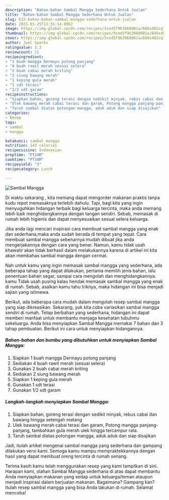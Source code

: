 ```yaml
---
description: "Bahan-bahan Sambal Mangga Sederhana Untuk Jualan"
title: "Bahan-bahan Sambal Mangga Sederhana Untuk Jualan"
slug: 615-bahan-bahan-sambal-mangga-sederhana-untuk-jualan
date: 2021-01-25T13:55:14.896Z
image: https://img-global.cpcdn.com/recipes/5ced5f963968001a/680x482cq70/sambal-mangga-foto-resep-utama.jpg
thumbnail: https://img-global.cpcdn.com/recipes/5ced5f963968001a/680x482cq70/sambal-mangga-foto-resep-utama.jpg
cover: https://img-global.cpcdn.com/recipes/5ced5f963968001a/680x482cq70/sambal-mangga-foto-resep-utama.jpg
author: Joel Sparks
ratingvalue: 3.3
reviewcount: 11
recipeingredient:
- "1 buah mangga Dermayu potong panjang"
- "4 buah rawit merah sesuai selera"
- "2 buah cabai merah kriting"
- "2 siung bawang merah"
- "1 keping gula merah"
- "1 sdt terasi"
- "1/2 sdt garam"
recipeinstructions:
- "Siapkan bahan, goreng terasi dengan sedikit minyak, rebus cabai dan bawang hingga setengah matang"
- "Ulek bawang merah cabai terasi dan garam, Potong mangga panjang-panjang, tambahkan gula merah ulek hingga tercampur rata."
- "Taruh sambal diatas potongan mangga, aduk aduk dan siap disajikan"
categories:
- Resep
tags:
- sambal
- mangga

katakunci: sambal mangga 
nutrition: 143 calories
recipecuisine: Indonesian
preptime: "PT24M"
cooktime: "PT34M"
recipeyield: "3"
recipecategory: Lunch

---
```



![Sambal Mangga](https://img-global.cpcdn.com/recipes/5ced5f963968001a/680x482cq70/sambal-mangga-foto-resep-utama.jpg)

Di waktu  sekarang , kita memang dapat mengorder makanan praktis tanpa kudu repot memasaknya terlebih dahulu. Tapi, bagi kita yang ingin menyuguhkan hidangan terbaik bagi keluarga tercinta, maka anda memang lebih baik menghidangkannya dengan tangan sendiri. Sebab, memasak di rumah lebih higienis dan dapat menyesuaikan sesuai selera keluarga.

Jika anda lagi mencari inspirasi cara membuat sambal mangga yang enak dan sederhana,maka anda sudah berada di tempat yang tepat. Cara membuat sambal mangga  sebenarnya mudah dibuat jika anda mengerjakannya dengan cara yang benar. Namun, kamu tidak usah khawatir akan tidak berhasil dalam melakukannya 
karena di artikel ini kita akan membahas sambal mangga dengan cermat.  



Nah untuk kamu yang ingin memasak sambal mangga yang sederhana, ada beberapa tahap yang dapat dilakukan, pertama memilih jenis bahan, lalu penentuan bahan segar, sampai cara mengolah dan menghidangkannya. kamu Tidak usah pusing kalau hendak memasak sambal mangga yang enak di rumah. Sebab, asalkan kamu  tahu triknya, maka hidangan ini bisa menjadi sajian yang istimewa.

Berikut, ada beberapa cara mudah dalam mengolah resep sambal mangga yang siap dikreasikan. Sekarang, yuk kita coba variasikan sambal mangga sendiri di rumah. Tetap berbahan yang sederhana, hidangan ini dapat memberi manfaat untuk membantu menjaga kesehatan tubuhmu sekeluarga. Anda bisa menyiapkan Sambal Mangga memakai 7 bahan dan 3 tahap pembuatan. Berikut ini cara untuk menyiapkan hidangannya.

<!--inarticleads1-->

##### Bahan-bahan dan bumbu yang dibutuhkan untuk menyiapkan Sambal Mangga:

1. Siapkan 1 buah mangga Dermayu potong panjang
1. Sediakan 4 buah rawit merah (sesuai selera)
1. Gunakan 2 buah cabai merah kriting
1. Sediakan 2 siung bawang merah
1. Siapkan 1 keping gula merah
1. Gunakan 1 sdt terasi
1. Gunakan 1/2 sdt garam




<!--inarticleads2-->

##### Langkah-langkah menyiapkan Sambal Mangga:

1. Siapkan bahan, goreng terasi dengan sedikit minyak, rebus cabai dan bawang hingga setengah matang
1. Ulek bawang merah cabai terasi dan garam, Potong mangga panjang-panjang, tambahkan gula merah ulek hingga tercampur rata.
1. Taruh sambal diatas potongan mangga, aduk aduk dan siap disajikan




Jadi, itulah artikel mengenai  sambal mangga  yang sederhana dan gampang dilakukan versi kami. Semoga kamu mampu mempraktekkannya dengan hasil yang dapat membuat oreng tercinta di rumah senang. 

Terima kasih kamu telah menggunakan resep yang kami tampilkan di sini. Harapan kami, olahan  Sambal Mangga sederhana di atas dapat membantu Anda menyiapkan makanan yang sedap untuk keluarga/teman ataupun menjadi inspirasi dalam berjualan makanan. Bagaimana? Gampang kan? Itulah resep sambal mangga yang bisa Anda lakukan di rumah. Selamat mencoba!

